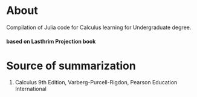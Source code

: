 # About
Compilation of Julia code for Calculus learning for Undergraduate degree.

#### based on Lasthrim Projection book 

# Source of summarization
1. Calculus 9th Edition, Varberg-Purcell-Rigdon, Pearson Education International
